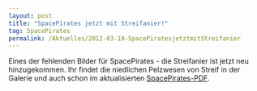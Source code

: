 ```yaml
---
layout: post
title: "SpacePirates jetzt mit Streifanier!"
tag: SpacePirates
permalink: /Aktuelles/2012-03-18-SpacePiratesjetztmitStreifanier
---
```


Eines der fehlenden Bilder für SpacePirates - die Streifanier ist jetzt neu hinzugekommen. Ihr findet die niedlichen Pelzwesen von Streif in der Galerie und auch schon im aktualisierten [SpacePirates-PDF](https://spacepirates.jcgames.de/Publikationen/).
